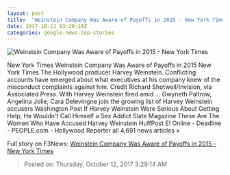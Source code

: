 ```yaml
---
layout: post
title:  "Weinstein Company Was Aware of Payoffs in 2015 - New York Times"
date: 2017-10-12 03:29:14Z
categories: google-news-top-stories
---
```


![Weinstein Company Was Aware of Payoffs in 2015 - New York Times](https://static01.nyt.com/images/2017/10/12/us/12Weinstein1/12Weinstein1-facebookJumbo.jpg)

New York Times Weinstein Company Was Aware of Payoffs in 2015 New York Times The Hollywood producer Harvey Weinstein. Conflicting accounts have emerged about what executives at his company knew of the misconduct complaints against him. Credit Richard Shotwell/Invision, via Associated Press. With Harvey Weinstein fired amid ... Gwyneth Paltrow, Angelina Jolie, Cara Delevingne join the growing list of Harvey Weinstein accusers Washington Post If Harvey Weinstein Were Serious About Getting Help, He Wouldn't Call Himself a Sex Addict Slate Magazine These Are The Women Who Have Accused Harvey Weinstein HuffPost E! Online - Deadline - PEOPLE.com - Hollywood Reporter all 4,691 news articles »


Full story on F3News: [Weinstein Company Was Aware of Payoffs in 2015 - New York Times](http://www.f3nws.com/n/gqYMCD)

> Posted on: Thursday, October 12, 2017 3:29:14 AM
